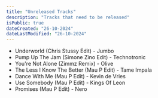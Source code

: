 ```yaml
---
title: "Unreleased Tracks"
description: "Tracks that need to be released"
isPublic: true
dateCreated: "26-10-2024"
dateLastModified: "26-10-2024"
---
```


* Underworld (Chris Stussy Edit) - Jumbo 
* Pump Up The Jam (Simone Zino Edit) - Technotronic
* You're Not Alone (Zimmz Remix) - Olive
* The Less I Know The Better (Mau P Edit) - Tame Impala
* Dance With Me (Mau P Edit) - Kevin de Vries
* Use Somebody (Mau P Edit) - Kings Of Leon
* Promises (Mau P Edit) - Nero
